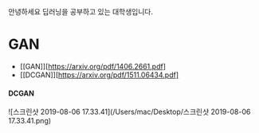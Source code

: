 안녕하세요 딥러닝을 공부하고 있는 대학생입니다.





# GAN

* [[GAN]][https://arxiv.org/pdf/1406.2661.pdf]
* [[DCGAN]][https://arxiv.org/pdf/1511.06434.pdf]



#### DCGAN

![스크린샷 2019-08-06 17.33.41](/Users/mac/Desktop/스크린샷 2019-08-06 17.33.41.png)



